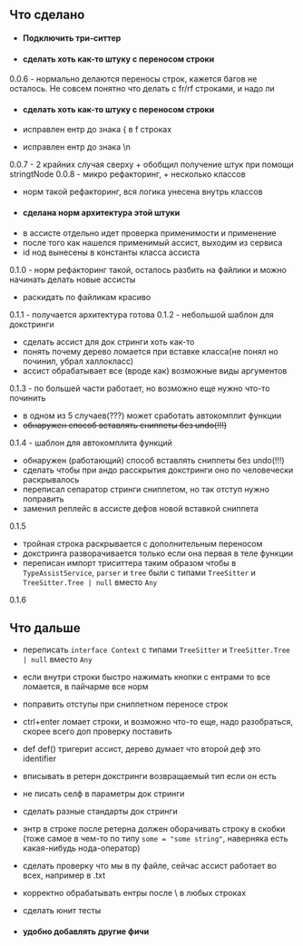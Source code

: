 Что сделано
---

- #### Подключить три-ситтер
- #### сделать хоть как-то штуку с переносом строки

0.0.6 - нормально делаются переносы строк, кажется багов не осталось. Не совсем понятно что делать с fr/rf строками, и надо ли

- #### сделать хоть как-то штуку с переносом строки

- исправлен ентр до знака \{ в f строках 
- исправлен ентр до знака \n

0.0.7 - 2 крайних случая сверху + обобщил получение штук при помощи stringtNode
0.0.8 - микро рефакторинг, + несколько классов

- норм такой рефакторинг, вся логика унесена внутрь классов
- #### сделана норм архитектура этой штуки
- в ассисте отдельно идет проверка применимости и применение
- после того как нашелся применимый ассист, выходим из сервиса
- id нод вынесены в константы класса ассиста

0.1.0 - норм рефакторинг такой, осталось разбить на файлики и можно начинать делать новые ассисты

- раскидать по файликам красиво

0.1.1 - получается архитектура готова
0.1.2 - небольшой шаблон для докстринги

- сделать ассист для док стринги хоть как-то
- понять почему дерево ломается при вставке класса(не понял но починил, убрал халлокласс) 
- ассист обрабатывает все (вроде как) возможные виды аргументов

0.1.3 - по большей части работает, но возможно еще нужно что-то починить

- в одном из 5 случаев(???) может сработать автокомплит функции
- <s>обнаружен способ вставлять сниппеты без undo(!!!)</s>

0.1.4 - шаблон для автокомплита функций

- обнаружен (работающий) способ вставлять сниппеты без undo(!!!)
- сделать чтобы при андо расскрытия докстринги оно по человечески раскрывалось
- переписал сепаратор стринги сниппетом, но так отступ нужно поправить
- заменил реплейс в ассисте дефов новой вставкой сниппета

0.1.5

- тройная строка раскрывается с дополнительным переносом
- докстринга разворачивается только если она первая в теле функции 
- переписан импорт триситтера таким образом чтобы в `TypeAssistService`, `parser` и `tree` были с типами `TreeSitter` и `TreeSitter.Tree | null` вместо `Any`

0.1.6

Что дальше
----


- переписать `interface Context` с типами `TreeSitter` и `TreeSitter.Tree | null` вместо `Any`

- если внутри строки быстро нажимать кнопки с ентрами то все ломается, в пайчарме все норм
- поправить отступы при сниппетном переносе строк 
- ctrl+enter ломает строки, и возможно что-то еще, надо разобраться, скорее всего доп проверку поставить

- def def() тригерит ассист, дерево думает что второй деф это identifier

- вписывать в ретерн докстринги возвращаемый тип если он есть
- не писать селф в параметры док стринги
- сделать разные стандарты док стринги

- энтр в строке после ретерна должен оборачивать строку в скобки (тоже самое в чем-то по типу `some = "some string"`, наверняка есть какая-нибудь нода-оператор)
- сделать проверку что мы в пу файле, сейчас ассист работает во всех, например в .txt
- корректно обрабатывать ентры после \\ в любых строках
- сделать юнит тесты


- #### удобно добавлять другие фичи

